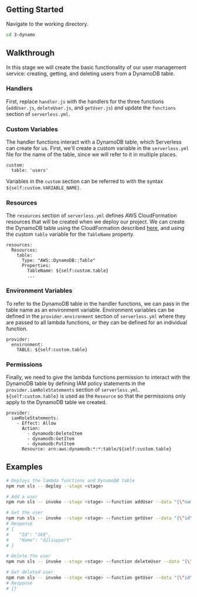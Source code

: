 ## Getting Started

Navigate to the working directory.

```sh
cd 3-dynamo
```

## Walkthrough

In this stage we will create the basic functionality of our user management
service: creating, getting, and deleting users from a DynamoDB table.

### Handlers
First, replace `handler.js` with the handlers for the three functions
(`addUser.js`, `deleteUser.js`, and `getUser.js`) and update the `functions`
section of `serverless.yml`.

### Custom Variables
The handler functions interact with a DynamoDB table, which Serverless can
create for us. First, we'll create a custom variable in the `serverless.yml`
file for the name of the table, since we will refer to it in multiple places.

```
custom:
  table: 'users'
```

Variables in the `custom` section can be referred to with the syntax
`${self:custom.VARIABLE_NAME}`.

### Resources
The `resources` section of `serverless.yml` defines AWS CloudFormation
resources that will be created when we deploy our project. We can create the
DynamoDB table using the CloudFormation described
[here](http://docs.aws.amazon.com/AWSCloudFormation/latest/UserGuide/aws-resource-dynamodb-table.html),
and using the custom `table` variable for the `TableName` property.

```
resources:
  Resources:
    table:
      Type: "AWS::DynamoDB::Table"
      Properties:
        TableName: ${self:custom.table}
        ...
```

### Environment Variables
To refer to the DynamoDB table in the handler functions, we can pass in the
table name as an environment variable. Environment variables can be defined in
the `provider.environment` section of `serverless.yml` where they are passed
to all lambda functions, or they can be defined for an individual function.

```
provider:
  environment:
    TABLE: ${self:custom.table}
```

### Permissions
Finally, we need to give the lambda functions permission to interact with the
DynamoDB table by defining IAM policy statements in the
`provider.iamRoleStatements` section of `serverless.yml`.
`${self:custom.table}` is used as the `Resource` so that the permissions only
apply to the DynamoDB table we created.

```
provider:
  iamRoleStatements:
    - Effect: Allow
      Action:
        - dynamodb:DeleteItem
        - dynamodb:GetItem
        - dynamodb:PutItem
      Resource: arn:aws:dynamodb:*:*:table/${self:custom.table}
```

## Examples

```sh
# Deploys the lambda functions and DynamoDB table
npm run sls -- deploy --stage <stage>

# Add a user
npm run sls -- invoke --stage <stage> --function addUser --data "{\"name\":\"d2lsupport\", \"id\": \"169\"}"

# Get the user
npm run sls -- invoke --stage <stage> --function getUser --data "{\"id\": \"169\"}"
# Response
# {
#    "Id": "169",
#    "Name": "d2lsupport"
# }

# Delete the user
npm run sls -- invoke --stage <stage> --function deleteUser --data "{\"id\": \"169\"}"

# Get deleted user
npm run sls -- invoke --stage <stage> --function getUser --data "{\"id\": \"169\"}"
# Response
# {}
```
